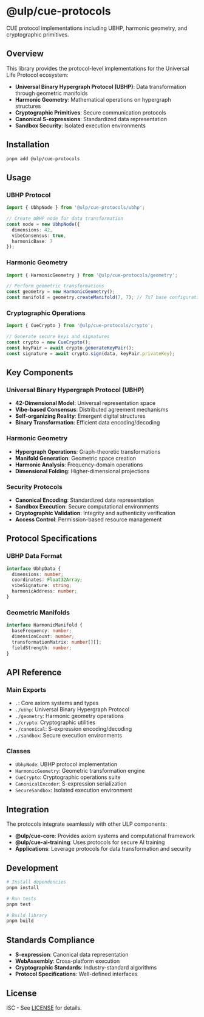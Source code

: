 # @ulp/cue-protocols

CUE protocol implementations including UBHP, harmonic geometry, and cryptographic primitives.

## Overview

This library provides the protocol-level implementations for the Universal Life Protocol ecosystem:

- **Universal Binary Hypergraph Protocol (UBHP)**: Data transformation through geometric manifolds
- **Harmonic Geometry**: Mathematical operations on hypergraph structures
- **Cryptographic Primitives**: Secure communication protocols
- **Canonical S-expressions**: Standardized data representation
- **Sandbox Security**: Isolated execution environments

## Installation

```bash
pnpm add @ulp/cue-protocols
```

## Usage

### UBHP Protocol

```typescript
import { UbhpNode } from '@ulp/cue-protocols/ubhp';

// Create UBHP node for data transformation
const node = new UbhpNode({
  dimensions: 42,
  vibeConsensus: true,
  harmonicBase: 7
});
```

### Harmonic Geometry

```typescript
import { HarmonicGeometry } from '@ulp/cue-protocols/geometry';

// Perform geometric transformations
const geometry = new HarmonicGeometry();
const manifold = geometry.createManifold(7, 7); // 7x7 base configuration
```

### Cryptographic Operations

```typescript
import { CueCrypto } from '@ulp/cue-protocols/crypto';

// Generate secure keys and signatures
const crypto = new CueCrypto();
const keyPair = await crypto.generateKeyPair();
const signature = await crypto.sign(data, keyPair.privateKey);
```

## Key Components

### Universal Binary Hypergraph Protocol (UBHP)

- **42-Dimensional Model**: Universal representation space
- **Vibe-based Consensus**: Distributed agreement mechanisms
- **Self-organizing Reality**: Emergent digital structures
- **Binary Transformation**: Efficient data encoding/decoding

### Harmonic Geometry

- **Hypergraph Operations**: Graph-theoretic transformations
- **Manifold Generation**: Geometric space creation
- **Harmonic Analysis**: Frequency-domain operations
- **Dimensional Folding**: Higher-dimensional projections

### Security Protocols

- **Canonical Encoding**: Standardized data representation
- **Sandbox Execution**: Secure computational environments
- **Cryptographic Validation**: Integrity and authenticity verification
- **Access Control**: Permission-based resource management

## Protocol Specifications

### UBHP Data Format

```typescript
interface UbhpData {
  dimensions: number;
  coordinates: Float32Array;
  vibeSignature: string;
  harmonicAddress: number;
}
```

### Geometric Manifolds

```typescript
interface HarmonicManifold {
  baseFrequency: number;
  dimensionCount: number; 
  transformationMatrix: number[][];
  fieldStrength: number;
}
```

## API Reference

### Main Exports
- `.`: Core axiom systems and types
- `./ubhp`: Universal Binary Hypergraph Protocol
- `./geometry`: Harmonic geometry operations
- `./crypto`: Cryptographic utilities
- `./canonical`: S-expression encoding/decoding
- `./sandbox`: Secure execution environments

### Classes
- `UbhpNode`: UBHP protocol implementation
- `HarmonicGeometry`: Geometric transformation engine
- `CueCrypto`: Cryptographic operations suite
- `CanonicalEncoder`: S-expression serialization
- `SecureSandbox`: Isolated execution environment

## Integration

The protocols integrate seamlessly with other ULP components:

- **@ulp/cue-core**: Provides axiom systems and computational framework
- **@ulp/cue-ai-training**: Uses protocols for secure AI training
- **Applications**: Leverage protocols for data transformation and security

## Development

```bash
# Install dependencies
pnpm install

# Run tests
pnpm test

# Build library  
pnpm build
```

## Standards Compliance

- **S-expression**: Canonical data representation
- **WebAssembly**: Cross-platform execution
- **Cryptographic Standards**: Industry-standard algorithms
- **Protocol Specifications**: Well-defined interfaces

## License

ISC - See [LICENSE](../../LICENSE) for details.